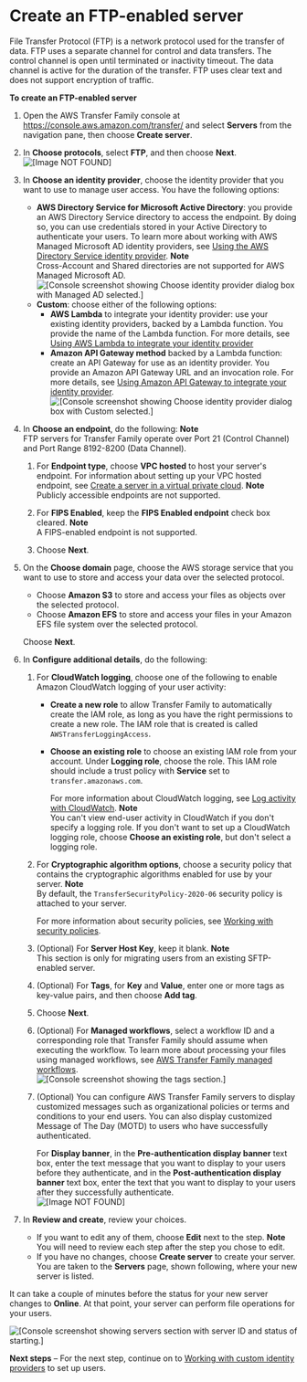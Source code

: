 # Create an FTP\-enabled server<a name="create-server-ftp"></a>

File Transfer Protocol \(FTP\) is a network protocol used for the transfer of data\. FTP uses a separate channel for control and data transfers\. The control channel is open until terminated or inactivity timeout\. The data channel is active for the duration of the transfer\. FTP uses clear text and does not support encryption of traffic\.

**To create an FTP\-enabled server**

1. Open the AWS Transfer Family console at [https://console\.aws\.amazon\.com/transfer/](https://console.aws.amazon.com/transfer/) and select **Servers** from the navigation pane, then choose **Create server**\.

1. In **Choose protocols**, select **FTP**, and then choose **Next**\.  
![\[Image NOT FOUND\]](http://docs.aws.amazon.com/transfer/latest/userguide/images/create-server-choose-protocols-ftp.png)

1. In **Choose an identity provider**, choose the identity provider that you want to use to manage user access\. You have the following options:
   + **AWS Directory Service for Microsoft Active Directory**: you provide an AWS Directory Service directory to access the endpoint\. By doing so, you can use credentials stored in your Active Directory to authenticate your users\. To learn more about working with AWS Managed Microsoft AD identity providers, see [Using the AWS Directory Service identity provider](directory-services-users.md)\.
**Note**  
 Cross\-Account and Shared directories are not supported for AWS Managed Microsoft AD\.   
![\[Console screenshot showing Choose identity provider dialog box with Managed AD selected.\]](http://docs.aws.amazon.com/transfer/latest/userguide/images/create-server-choose-idp-directory-services.png)
   + **Custom**: choose either of the following options:
     + **AWS Lambda** to integrate your identity provider: use your existing identity providers, backed by a Lambda function\. You provide the name of the Lambda function\. For more details, see [Using AWS Lambda to integrate your identity provider](custom-identity-provider-users.md#custom-lambda-idp)
     + **Amazon API Gateway method** backed by a Lambda function: create an API Gateway for use as an identity provider\. You provide an Amazon API Gateway URL and an invocation role\. For more details, see [Using Amazon API Gateway to integrate your identity provider](custom-identity-provider-users.md#authentication-api-gateway)\.  
![\[Console screenshot showing Choose identity provider dialog box with Custom selected.\]](http://docs.aws.amazon.com/transfer/latest/userguide/images/custom-lambda-console.png)

1. In **Choose an endpoint**, do the following:
**Note**  
 FTP servers for Transfer Family operate over Port 21 \(Control Channel\) and Port Range 8192\-8200 \(Data Channel\)\. 

   1. For **Endpoint type**, choose **VPC hosted** to host your server's endpoint\. For information about setting up your VPC hosted endpoint, see [Create a server in a virtual private cloud](create-server-in-vpc.md)\.
**Note**  
Publicly accessible endpoints are not supported\.

   1. For **FIPS Enabled**, keep the **FIPS Enabled endpoint** check box cleared\.
**Note**  
A FIPS\-enabled endpoint is not supported\.

   1. Choose **Next**\.  


1. On the **Choose domain** page, choose the AWS storage service that you want to use to store and access your data over the selected protocol\.
   + Choose **Amazon S3** to store and access your files as objects over the selected protocol\.
   + Choose **Amazon EFS** to store and access your files in your Amazon EFS file system over the selected protocol\.

   Choose **Next**\.

1. In **Configure additional details**, do the following:

   1. For **CloudWatch logging**, choose one of the following to enable Amazon CloudWatch logging of your user activity:
      + **Create a new role** to allow Transfer Family to automatically create the IAM role, as long as you have the right permissions to create a new role\. The IAM role that is created is called `AWSTransferLoggingAccess`\.
      + **Choose an existing role** to choose an existing IAM role from your account\. Under **Logging role**, choose the role\. This IAM role should include a trust policy with **Service** set to `transfer.amazonaws.com`\.

        For more information about CloudWatch logging, see [Log activity with CloudWatch](monitoring.md#monitoring-enabling)\.
**Note**  
You can't view end\-user activity in CloudWatch if you don't specify a logging role\.
If you don't want to set up a CloudWatch logging role, choose **Choose an existing role**, but don't select a logging role\.  


   1. For **Cryptographic algorithm options**, choose a security policy that contains the cryptographic algorithms enabled for use by your server\.
**Note**  
By default, the `TransferSecurityPolicy-2020-06` security policy is attached to your server\.

      For more information about security policies, see [Working with security policies](security-policies.md)\.  


   1. \(Optional\) For **Server Host Key**, keep it blank\.
**Note**  
This section is only for migrating users from an existing SFTP\-enabled server\.  


   1. \(Optional\) For **Tags**, for **Key** and **Value**, enter one or more tags as key\-value pairs, and then choose **Add tag**\.

   1. Choose **Next**\.  


   1.  \(Optional\) For **Managed workflows**, select a workflow ID and a corresponding role that Transfer Family should assume when executing the workflow\. To learn more about processing your files using managed workflows, see [AWS Transfer Family managed workflows](transfer-workflows.md)\.  
![\[Console screenshot showing the tags section.\]](http://docs.aws.amazon.com/transfer/latest/userguide/images/workflows-addtoserver.png)

   1. \(Optional\) You can configure AWS Transfer Family servers to display customized messages such as organizational policies or terms and conditions to your end users\. You can also display customized Message of The Day \(MOTD\) to users who have successfully authenticated\.

      For **Display banner**, in the **Pre\-authentication display banner** text box, enter the text message that you want to display to your users before they authenticate, and in the **Post\-authentication display banner** text box, enter the text that you want to display to your users after they successfully authenticate\.  
![\[Image NOT FOUND\]](http://docs.aws.amazon.com/transfer/latest/userguide/images/display-banner-non-sftp.png)

1. In **Review and create**, review your choices\.
   + If you want to edit any of them, choose **Edit** next to the step\.
**Note**  
You will need to review each step after the step you chose to edit\.
   + If you have no changes, choose **Create server** to create your server\. You are taken to the **Servers** page, shown following, where your new server is listed\.

It can take a couple of minutes before the status for your new server changes to **Online**\. At that point, your server can perform file operations for your users\.

![\[Console screenshot showing servers section with server ID and status of starting.\]](http://docs.aws.amazon.com/transfer/latest/userguide/images/servers-page.png)

**Next steps** – For the next step, continue on to [Working with custom identity providers](custom-identity-provider-users.md) to set up users\.